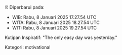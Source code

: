 ⏰ Diperbarui pada:
- WIB: Rabu, 8 Januari 2025 17.27.54 UTC
- WITA: Rabu, 8 Januari 2025 18.27.54 UTC
- WIT: Rabu, 8 Januari 2025 19.27.54 UTC

Kutipan Inspiratif:
"The only easy day was yesterday."


Kategori: motivational

